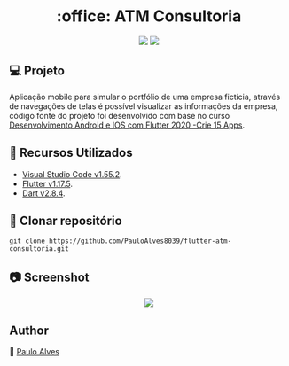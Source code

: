 <h1 align="center">:office: ATM Consultoria</h1>

<p align="center">
  <a href="https://flutter.dev/"><img src="https://img.shields.io/badge/Flutter-v1.17.5-blue"></a>
  <a href="https://dart.dev/"><img src="https://img.shields.io/badge/Dart-v2.8.4-%2363B8FF"></a>
</p>

## :computer: Projeto

Aplicação mobile para simular o portfólio de uma empresa fictícia, através de navegações de telas é possível visualizar as informações da empresa, 
código fonte do projeto foi desenvolvido com base no curso 
[Desenvolvimento Android e IOS com Flutter 2020 -Crie 15 Apps](https://www.udemy.com/course/desenvolvimento-android-e-ios-com-flutter/).


## :wrench: Recursos Utilizados

- [Visual Studio Code v1.55.2](https://code.visualstudio.com/).
- [Flutter v1.17.5](https://flutter.dev/).
- [Dart v2.8.4](https://dart.dev/).

## :floppy_disk: Clonar repositório

```git clone https://github.com/PauloAlves8039/flutter-atm-consultoria.git```

## :camera: Screenshot

<p align="center"> <img src="https://github.com/PauloAlves8039/flutter-atm-consultoria/blob/master/assets/imagens/screenshot.png" /> </p>

## Author

:boy: [Paulo Alves](https://github.com/PauloAlves8039)
